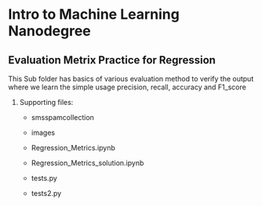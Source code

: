 # Intro to Machine Learning Nanodegree

## Evaluation Metrix Practice for Regression

This Sub folder has basics of various evaluation method to verify the output where we learn the simple usage precision, recall, accuracy and F1_score

1. Supporting files:

    - smsspamcollection

    - images

    - Regression_Metrics.ipynb
    
    - Regression_Metrics_solution.ipynb
    
    - tests.py
    
    - tests2.py


```python

```
